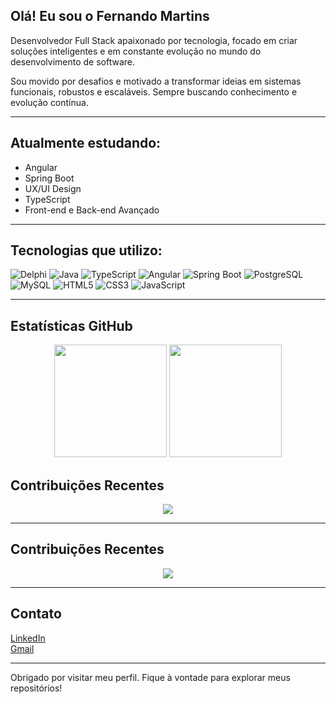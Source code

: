 ## Olá! Eu sou o Fernando Martins

Desenvolvedor Full Stack apaixonado por tecnologia, focado em criar soluções inteligentes e em constante evolução no mundo do desenvolvimento de software.

Sou movido por desafios e motivado a transformar ideias em sistemas funcionais, robustos e escaláveis. Sempre buscando conhecimento e evolução contínua.

---

## Atualmente estudando:

- Angular  
- Spring Boot  
- UX/UI Design  
- TypeScript  
- Front-end e Back-end Avançado

---

## Tecnologias que utilizo:

![Delphi](https://img.shields.io/badge/Delphi-EE1F25?style=for-the-badge&logo=delphi&logoColor=white)
![Java](https://img.shields.io/badge/Java-ED8B00?style=for-the-badge&logo=java&logoColor=white)
![TypeScript](https://img.shields.io/badge/TypeScript-3178C6?style=for-the-badge&logo=typescript&logoColor=white)
![Angular](https://img.shields.io/badge/Angular-DD0031?style=for-the-badge&logo=angular&logoColor=white)
![Spring Boot](https://img.shields.io/badge/Spring_Boot-6DB33F?style=for-the-badge&logo=springboot&logoColor=white)
![PostgreSQL](https://img.shields.io/badge/PostgreSQL-336791?style=for-the-badge&logo=postgresql&logoColor=white)
![MySQL](https://img.shields.io/badge/MySQL-005C84?style=for-the-badge&logo=mysql&logoColor=white)
![HTML5](https://img.shields.io/badge/HTML5-E34F26?style=for-the-badge&logo=html5&logoColor=white)
![CSS3](https://img.shields.io/badge/CSS3-1572B6?style=for-the-badge&logo=css3&logoColor=white)
![JavaScript](https://img.shields.io/badge/JavaScript-F7DF1E?style=for-the-badge&logo=javascript&logoColor=black)

---

## Estatísticas GitHub

<p align="center">
  <img height="180em" src="https://github-readme-stats.vercel.app/api?username=fmartins2106&show_icons=true&theme=github_dark&include_all_commits=true&count_private=true"/>
  <img height="180em" src="https://github-readme-stats.vercel.app/api/top-langs/?username=fmartins2106&layout=compact&langs_count=7&theme=github_dark"/>
</p>

## Contribuições Recentes

<p align="center">
  <img src="https://github-readme-streak-stats.herokuapp.com/?user=fernandomartinsdev&theme=github-dark&hide_border=true" />
</p>

---

## Contribuições Recentes

<p align="center">
  <img src="https://github-readme-streak-stats.herokuapp.com/?user=SEU_USUARIO_GITHUB&theme=github-dark&hide_border=true" />
</p>

---

## Contato

[LinkedIn](https://www.linkedin.com/in/devfmartins/)  
[Gmail](fernandom.adm@gmail.com)

---

Obrigado por visitar meu perfil. Fique à vontade para explorar meus repositórios!
